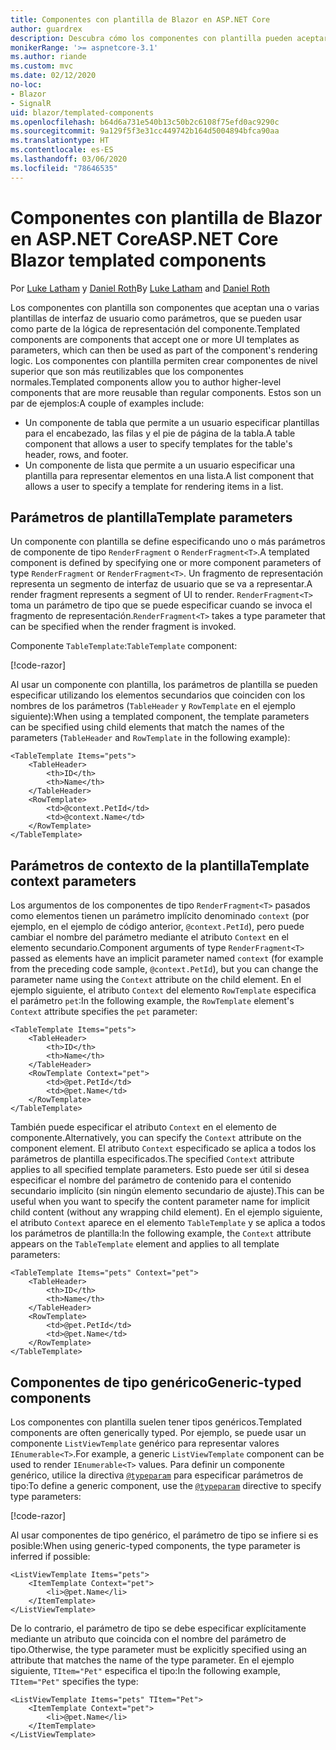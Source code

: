 ```yaml
---
title: Componentes con plantilla de Blazor en ASP.NET Core
author: guardrex
description: Descubra cómo los componentes con plantilla pueden aceptar una o varias plantillas de interfaz de usuario como parámetros, que se pueden usar como parte de la lógica de representación del componente.
monikerRange: '>= aspnetcore-3.1'
ms.author: riande
ms.custom: mvc
ms.date: 02/12/2020
no-loc:
- Blazor
- SignalR
uid: blazor/templated-components
ms.openlocfilehash: b64d6a731e540b13c50b2c6108f75efd0ac9290c
ms.sourcegitcommit: 9a129f5f3e31cc449742b164d5004894bfca90aa
ms.translationtype: HT
ms.contentlocale: es-ES
ms.lasthandoff: 03/06/2020
ms.locfileid: "78646535"
---
```

# <a name="aspnet-core-opno-locblazor-templated-components"></a><span data-ttu-id="f7af2-103">Componentes con plantilla de Blazor en ASP.NET Core</span><span class="sxs-lookup"><span data-stu-id="f7af2-103">ASP.NET Core Blazor templated components</span></span>

<span data-ttu-id="f7af2-104">Por [Luke Latham](https://github.com/guardrex) y [Daniel Roth](https://github.com/danroth27)</span><span class="sxs-lookup"><span data-stu-id="f7af2-104">By [Luke Latham](https://github.com/guardrex) and [Daniel Roth](https://github.com/danroth27)</span></span>

<span data-ttu-id="f7af2-105">Los componentes con plantilla son componentes que aceptan una o varias plantillas de interfaz de usuario como parámetros, que se pueden usar como parte de la lógica de representación del componente.</span><span class="sxs-lookup"><span data-stu-id="f7af2-105">Templated components are components that accept one or more UI templates as parameters, which can then be used as part of the component's rendering logic.</span></span> <span data-ttu-id="f7af2-106">Los componentes con plantilla permiten crear componentes de nivel superior que son más reutilizables que los componentes normales.</span><span class="sxs-lookup"><span data-stu-id="f7af2-106">Templated components allow you to author higher-level components that are more reusable than regular components.</span></span> <span data-ttu-id="f7af2-107">Estos son un par de ejemplos:</span><span class="sxs-lookup"><span data-stu-id="f7af2-107">A couple of examples include:</span></span>

* <span data-ttu-id="f7af2-108">Un componente de tabla que permite a un usuario especificar plantillas para el encabezado, las filas y el pie de página de la tabla.</span><span class="sxs-lookup"><span data-stu-id="f7af2-108">A table component that allows a user to specify templates for the table's header, rows, and footer.</span></span>
* <span data-ttu-id="f7af2-109">Un componente de lista que permite a un usuario especificar una plantilla para representar elementos en una lista.</span><span class="sxs-lookup"><span data-stu-id="f7af2-109">A list component that allows a user to specify a template for rendering items in a list.</span></span>

## <a name="template-parameters"></a><span data-ttu-id="f7af2-110">Parámetros de plantilla</span><span class="sxs-lookup"><span data-stu-id="f7af2-110">Template parameters</span></span>

<span data-ttu-id="f7af2-111">Un componente con plantilla se define especificando uno o más parámetros de componente de tipo `RenderFragment` o `RenderFragment<T>`.</span><span class="sxs-lookup"><span data-stu-id="f7af2-111">A templated component is defined by specifying one or more component parameters of type `RenderFragment` or `RenderFragment<T>`.</span></span> <span data-ttu-id="f7af2-112">Un fragmento de representación representa un segmento de interfaz de usuario que se va a representar.</span><span class="sxs-lookup"><span data-stu-id="f7af2-112">A render fragment represents a segment of UI to render.</span></span> <span data-ttu-id="f7af2-113">`RenderFragment<T>` toma un parámetro de tipo que se puede especificar cuando se invoca el fragmento de representación.</span><span class="sxs-lookup"><span data-stu-id="f7af2-113">`RenderFragment<T>` takes a type parameter that can be specified when the render fragment is invoked.</span></span>

<span data-ttu-id="f7af2-114">Componente `TableTemplate`:</span><span class="sxs-lookup"><span data-stu-id="f7af2-114">`TableTemplate` component:</span></span>

[!code-razor[](common/samples/3.x/BlazorWebAssemblySample/Components/TableTemplate.razor)]

<span data-ttu-id="f7af2-115">Al usar un componente con plantilla, los parámetros de plantilla se pueden especificar utilizando los elementos secundarios que coinciden con los nombres de los parámetros (`TableHeader` y `RowTemplate` en el ejemplo siguiente):</span><span class="sxs-lookup"><span data-stu-id="f7af2-115">When using a templated component, the template parameters can be specified using child elements that match the names of the parameters (`TableHeader` and `RowTemplate` in the following example):</span></span>

```razor
<TableTemplate Items="pets">
    <TableHeader>
        <th>ID</th>
        <th>Name</th>
    </TableHeader>
    <RowTemplate>
        <td>@context.PetId</td>
        <td>@context.Name</td>
    </RowTemplate>
</TableTemplate>
```

## <a name="template-context-parameters"></a><span data-ttu-id="f7af2-116">Parámetros de contexto de la plantilla</span><span class="sxs-lookup"><span data-stu-id="f7af2-116">Template context parameters</span></span>

<span data-ttu-id="f7af2-117">Los argumentos de los componentes de tipo `RenderFragment<T>` pasados como elementos tienen un parámetro implícito denominado `context` (por ejemplo, en el ejemplo de código anterior, `@context.PetId`), pero puede cambiar el nombre del parámetro mediante el atributo `Context` en el elemento secundario.</span><span class="sxs-lookup"><span data-stu-id="f7af2-117">Component arguments of type `RenderFragment<T>` passed as elements have an implicit parameter named `context` (for example from the preceding code sample, `@context.PetId`), but you can change the parameter name using the `Context` attribute on the child element.</span></span> <span data-ttu-id="f7af2-118">En el ejemplo siguiente, el atributo `Context` del elemento `RowTemplate` especifica el parámetro `pet`:</span><span class="sxs-lookup"><span data-stu-id="f7af2-118">In the following example, the `RowTemplate` element's `Context` attribute specifies the `pet` parameter:</span></span>

```razor
<TableTemplate Items="pets">
    <TableHeader>
        <th>ID</th>
        <th>Name</th>
    </TableHeader>
    <RowTemplate Context="pet">
        <td>@pet.PetId</td>
        <td>@pet.Name</td>
    </RowTemplate>
</TableTemplate>
```

<span data-ttu-id="f7af2-119">También puede especificar el atributo `Context` en el elemento de componente.</span><span class="sxs-lookup"><span data-stu-id="f7af2-119">Alternatively, you can specify the `Context` attribute on the component element.</span></span> <span data-ttu-id="f7af2-120">El atributo `Context` especificado se aplica a todos los parámetros de plantilla especificados.</span><span class="sxs-lookup"><span data-stu-id="f7af2-120">The specified `Context` attribute applies to all specified template parameters.</span></span> <span data-ttu-id="f7af2-121">Esto puede ser útil si desea especificar el nombre del parámetro de contenido para el contenido secundario implícito (sin ningún elemento secundario de ajuste).</span><span class="sxs-lookup"><span data-stu-id="f7af2-121">This can be useful when you want to specify the content parameter name for implicit child content (without any wrapping child element).</span></span> <span data-ttu-id="f7af2-122">En el ejemplo siguiente, el atributo `Context` aparece en el elemento `TableTemplate` y se aplica a todos los parámetros de plantilla:</span><span class="sxs-lookup"><span data-stu-id="f7af2-122">In the following example, the `Context` attribute appears on the `TableTemplate` element and applies to all template parameters:</span></span>

```razor
<TableTemplate Items="pets" Context="pet">
    <TableHeader>
        <th>ID</th>
        <th>Name</th>
    </TableHeader>
    <RowTemplate>
        <td>@pet.PetId</td>
        <td>@pet.Name</td>
    </RowTemplate>
</TableTemplate>
```

## <a name="generic-typed-components"></a><span data-ttu-id="f7af2-123">Componentes de tipo genérico</span><span class="sxs-lookup"><span data-stu-id="f7af2-123">Generic-typed components</span></span>

<span data-ttu-id="f7af2-124">Los componentes con plantilla suelen tener tipos genéricos.</span><span class="sxs-lookup"><span data-stu-id="f7af2-124">Templated components are often generically typed.</span></span> <span data-ttu-id="f7af2-125">Por ejemplo, se puede usar un componente `ListViewTemplate` genérico para representar valores `IEnumerable<T>`.</span><span class="sxs-lookup"><span data-stu-id="f7af2-125">For example, a generic `ListViewTemplate` component can be used to render `IEnumerable<T>` values.</span></span> <span data-ttu-id="f7af2-126">Para definir un componente genérico, utilice la directiva [`@typeparam`](xref:mvc/views/razor#typeparam) para especificar parámetros de tipo:</span><span class="sxs-lookup"><span data-stu-id="f7af2-126">To define a generic component, use the [`@typeparam`](xref:mvc/views/razor#typeparam) directive to specify type parameters:</span></span>

[!code-razor[](common/samples/3.x/BlazorWebAssemblySample/Components/ListViewTemplate.razor)]

<span data-ttu-id="f7af2-127">Al usar componentes de tipo genérico, el parámetro de tipo se infiere si es posible:</span><span class="sxs-lookup"><span data-stu-id="f7af2-127">When using generic-typed components, the type parameter is inferred if possible:</span></span>

```razor
<ListViewTemplate Items="pets">
    <ItemTemplate Context="pet">
        <li>@pet.Name</li>
    </ItemTemplate>
</ListViewTemplate>
```

<span data-ttu-id="f7af2-128">De lo contrario, el parámetro de tipo se debe especificar explícitamente mediante un atributo que coincida con el nombre del parámetro de tipo.</span><span class="sxs-lookup"><span data-stu-id="f7af2-128">Otherwise, the type parameter must be explicitly specified using an attribute that matches the name of the type parameter.</span></span> <span data-ttu-id="f7af2-129">En el ejemplo siguiente, `TItem="Pet"` especifica el tipo:</span><span class="sxs-lookup"><span data-stu-id="f7af2-129">In the following example, `TItem="Pet"` specifies the type:</span></span>

```razor
<ListViewTemplate Items="pets" TItem="Pet">
    <ItemTemplate Context="pet">
        <li>@pet.Name</li>
    </ItemTemplate>
</ListViewTemplate>
```
